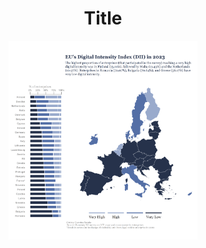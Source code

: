 <h1 align="center"> Title </h1>

<p align="center">
  <img src="/2024/2024-07-16/20240716.png" width="60%">
</p>

